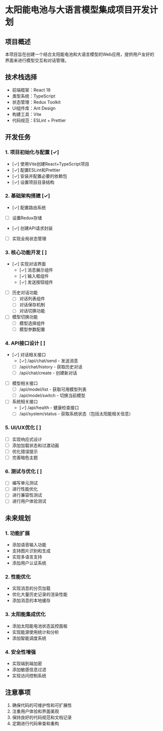 # 太阳能电池与大语言模型集成项目开发计划

## 项目概述
本项目旨在创建一个结合太阳能电池和大语言模型的Web应用，提供用户友好的界面来进行模型交互和对话管理。

## 技术栈选择
- 前端框架：React 18
- 类型系统：TypeScript
- 状态管理：Redux Toolkit
- UI组件库：Ant Design
- 构建工具：Vite
- 代码规范：ESLint + Prettier

## 开发任务

### 1. 项目初始化与配置 [✓]
- [✓] 使用Vite创建React+TypeScript项目
- [✓] 配置ESLint和Prettier
- [✓] 安装并配置必要的依赖包
- [✓] 设置项目目录结构

### 2. 基础架构搭建 [✓]
- [✓] 配置路由系统
- [ ] 设置Redux存储
- [✓] 创建API请求封装
- [ ] 实现全局状态管理

### 3. 核心功能开发 [ ]
- [✓] 实现对话界面
  - [✓] 消息展示组件
  - [✓] 输入框组件
  - [✓] 发送按钮组件
- [ ] 历史对话功能
  - [ ] 对话列表组件
  - [ ] 对话保存机制
  - [ ] 对话切换功能
- [ ] 模型切换功能
  - [ ] 模型选择组件
  - [ ] 模型参数配置

### 4. API接口设计 [ ]
- [✓] 对话相关接口
  - [✓] /api/chat/send - 发送消息
  - [ ] /api/chat/history - 获取历史对话
  - [ ] /api/chat/create - 创建新对话
- [ ] 模型相关接口
  - [ ] /api/model/list - 获取可用模型列表
  - [ ] /api/model/switch - 切换当前模型
- [ ] 系统相关接口
  - [✓] /api/health - 健康检查接口
  - [ ] /api/system/status - 获取系统状态（包括太阳能相关信息）

### 5. UI/UX优化 [ ]
- [ ] 实现响应式设计
- [ ] 添加加载状态和过渡动画
- [ ] 优化错误提示
- [ ] 完善暗色主题

### 6. 测试与优化 [ ]
- [ ] 编写单元测试
- [ ] 进行性能优化
- [ ] 进行兼容性测试
- [ ] 进行用户体验测试

## 未来规划

### 1. 功能扩展
- 添加语音输入功能
- 支持图片识别和生成
- 实现多语言支持
- 添加用户认证系统

### 2. 性能优化
- 实现消息的分页加载
- 优化大量历史记录的渲染性能
- 添加消息的本地缓存

### 3. 太阳能集成优化
- 添加太阳能电池状态监控面板
- 实现能源使用统计和分析
- 添加智能调度系统

### 4. 安全性增强
- 实现端到端加密
- 添加敏感信息过滤
- 实现访问控制系统

## 注意事项
1. 确保代码的可维护性和可扩展性
2. 注重用户体验和界面美观
3. 保持良好的代码规范和文档记录
4. 定期进行代码审查和重构